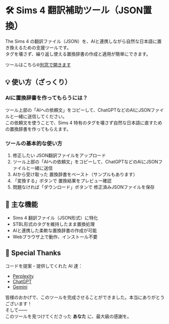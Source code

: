 # 🛠 Sims 4 翻訳補助ツール（JSON置換）

The Sims 4 の翻訳ファイル（JSON）を、AIと連携しながら自然な日本語に置き換えるための支援ツールです。  
タグを壊さず、繰り返し使える置換辞書の作成と適用が簡単にできます。

ツールはこちら🌐<a href="https://nonamesims4.github.io/Sims4JSON-AI-/" target="_blank" rel="noopener">別窓で開きます</a>



## 💡 使い方（ざっくり）

### AIに置換辞書を作ってもらうには？

ツール上部の「AIへの依頼文」をコピーして、ChatGPTなどのAIにJSONファイルと一緒に送信してください。  
この依頼文を使うことで、Sims 4 特有のタグを壊さず自然な日本語に直すための置換辞書を作ってもらえます。

### ツールの基本的な使い方

1. 修正したい JSON翻訳ファイルをアップロード
2. ツール上部の「AIへの依頼文」をコピーして、ChatGPTなどのAIにJSONファイルと一緒に送信
3. AIから受け取った 置換辞書をペースト（サンプルもあります）
4. 「変換する」ボタンで 置換結果をプレビュー確認
5. 問題なければ「ダウンロード」ボタンで 修正済みJSONファイルを保存



## 🔧 主な機能

- Sims 4 翻訳ファイル（JSON形式）に特化
- STBL形式のタグを維持したまま置換処理
- AIと連携した柔軟な置換辞書の作成が可能
- Webブラウザ上で動作、インストール不要



## 🧠 Special Thanks

コードを提案・提供してくれた AI 達：

- [Perplexity](https://www.perplexity.ai/)
- [ChatGPT](https://chatgpt.com/)
- [Gemini](https://gemini.google.com/app)

皆様のおかげで、このツールを完成させることができました。本当にありがとうございます！  
そして――  
このツールを見つけてくださった **あなた** に、最大級の感謝を。
